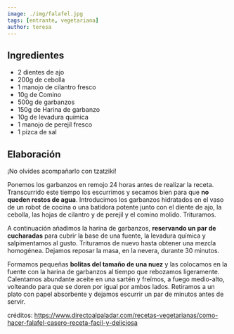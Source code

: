 ```yaml
---
image: ./img/falafel.jpg
tags: [entrante, vegetariana]
author: teresa
---
```


## Ingredientes

- 2 dientes de ajo
- 200g de cebolla
- 1 manojo de cilantro fresco
- 10g de Comino
- 500g de garbanzos
- 150g de Harina de garbanzo
- 10g de levadura química
- 1 manojo de perejil fresco
- 1 pizca de sal

## Elaboración

¡No olvides acompañarlo con tzatziki!

Ponemos los garbanzos en remojo 24 horas antes de realizar la receta. Transcurrido este tiempo los
escurrimos y secamos bien para que **no queden restos de agua**. Introducimos los garbanzos
hidratados en el vaso de un robot de cocina o una batidora potente junto con el diente de ajo, la
cebolla, las hojas de cilantro y de perejil y el comino molido. Trituramos.

A continuación añadimos la harina de garbanzos, **reservando un par de cucharadas** para cubrir la
base de una fuente, la levadura química y salpimentamos al gusto. Trituramos de nuevo hasta obtener
una mezcla homogénea. Dejamos reposar la masa, en la nevera, durante 30 minutos.

Formamos pequeñas **bolitas del tamaño de una nuez** y las colocamos en la fuente con la harina de
garbanzos al tiempo que rebozamos ligeramente. Calentamos abundante aceite en una sartén y freímos,
a fuego medio-alto, volteando para que se doren por igual por ambos lados. Retiramos a un plato con
papel absorbente y dejamos escurrir un par de minutos antes de servir.

créditos:
https://www.directoalpaladar.com/recetas-vegetarianas/como-hacer-falafel-casero-receta-facil-y-deliciosa
